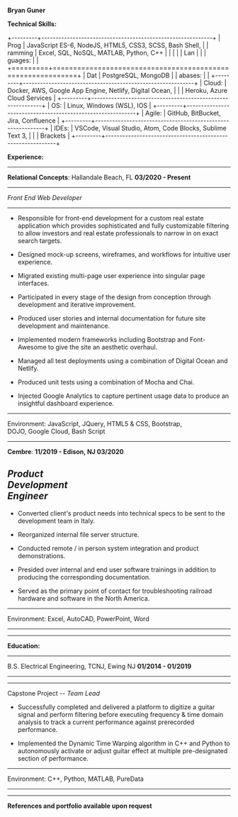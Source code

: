 **Bryan Guner**

**Technical Skills:**

+---------+------------------------------------------------------------+
| Prog    | JavaScript ES-6, NodeJS, HTML5, CSS3, SCSS, Bash Shell,    |
| ramming | Excel, SQL, NoSQL, MATLAB, Python, C++                     |
|         |                                                            |
| Lan     |                                                            |
| guages: |                                                            |
+=========+============================================================+
| Dat     | PostgreSQL, MongoDB                                        |
| abases: |                                                            |
+---------+------------------------------------------------------------+
| Cloud:  | Docker, AWS, Google App Engine, Netlify, Digital Ocean,    |
|         | Heroku, Azure Cloud Services                               |
+---------+------------------------------------------------------------+
| OS:     | Linux, Windows (WSL), IOS                                  |
+---------+------------------------------------------------------------+
| Agile:  | GitHub, BitBucket, Jira, Confluence                        |
+---------+------------------------------------------------------------+
| IDEs:   | VSCode, Visual Studio, Atom, Code Blocks, Sublime Text 3,  |
|         | Brackets                                                   |
+---------+------------------------------------------------------------+

**Experience:**

  -----------------------------------------------------------------------
  **Relational Concepts**: Hallandale Beach, FL           **03/2020 -
                                                          Present**
  ------------------------------------------------------- ---------------
  *Front End Web Developer*                               

  -----------------------------------------------------------------------

-   Responsible for front-end development for a custom real estate
    application which provides sophisticated and fully customizable
    filtering to allow investors and real estate professionals to narrow
    in on exact search targets.

-   Designed mock-up screens, wireframes, and workflows for intuitive
    user experience.

-   Migrated existing multi-page user experience into singular page
    interfaces.

-   Participated in every stage of the design from conception through
    development and iterative improvement.

-   Produced user stories and internal documentation for future site
    development and maintenance.

-   Implemented modern frameworks including Bootstrap and Font-Awesome
    to give the site an aesthetic overhaul.

-   Managed all test deployments using a combination of Digital Ocean
    and Netlify.

-   Produced unit tests using a combination of Mocha and Chai.

-   Injected Google Analytics to capture pertinent usage data to produce
    an insightful dashboard experience.

  ----------------------------------------------------------------------------
  Environment:   JavaScript, JQuery, HTML5 & CSS, Bootstrap,   
                 DOJO, Google Cloud, Bash Script               
  -------------- --------------------------------------------- ---------------
  **Cembre**:                                                  **11/2019 -
  Edison, NJ                                                   03/2020**

  *Product                                                     
  Development                                                  
  Engineer*                                                    
  ----------------------------------------------------------------------------

-   Converted client's product needs into technical specs to be sent to
    the development team in Italy.

-   Reorganized internal file server structure.

-   Conducted remote / in person system integration and product
    demonstrations.

-   Presided over internal and end user software trainings in addition
    to producing the corresponding documentation.

-   Served as the primary point of contact for troubleshooting railroad
    hardware and software in the North America.

  ---------------------------------------------------------------------------
  Environment:   Excel, AutoCAD, PowerPoint, Word
  -------------- ------------------------------------------------------------

  ---------------------------------------------------------------------------

**Education:**

  -----------------------------------------------------------------------
  B.S. Electrical Engineering, TCNJ, Ewing NJ            **01/2014 -
                                                         01/2019**
  ------------------------------------------------------ ----------------

  -----------------------------------------------------------------------

Capstone Project -- *Team Lead*

-   Successfully completed and delivered a platform to digitize a guitar
    signal and perform filtering before executing frequency & time
    domain analysis to track a current performance against prerecorded
    performance.

-   Implemented the Dynamic Time Warping algorithm in C++ and Python to
    autonomously activate or adjust guitar effect at multiple
    pre-designated section of performance.

  ---------------------------------------------------------------------------
  Environment:   C++, Python, MATLAB, PureData
  -------------- ------------------------------------------------------------

  ---------------------------------------------------------------------------

**References and portfolio available upon request**
